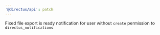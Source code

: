 ```yaml
---
'@directus/api': patch
---
```


Fixed file export is ready notification for user without `create` permission to `directus_notifications`
